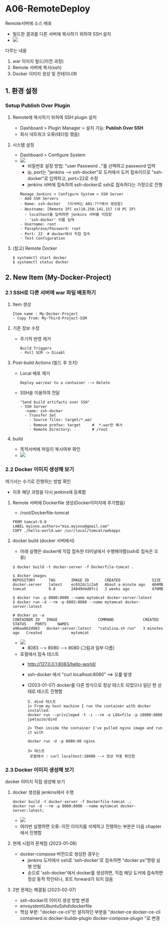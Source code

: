<style>
.burk {
    background-color: red;
    color: yellow;
    display:inline-block;
}
</style>

# A06-RemoteDeploy

Remote서버에 소스 배포

- 빌드한 결과를 다른 서버에 복사하기 위하여 SSH 설치
- ![](images/A06-1-SystemConfig.png)

다루는 내용

1. war 이미지 빌드(이전 과정)
2. Remote 서버에 복사(ssh)
3. Docker 이미지 생성 및 컨테이너화

## 1. 환경 설정

### Setup Publish Over Plugin

1. Remote에 복사하기 위하여  SSH plugin 설치

   - Dashboard > Plugin Manager  > 설치 가능:  **Publish Over SSH**
   - 회사 네트워크 오류(테더링 했음)
2. 시스템 설정

   - Dashboard  >  Configure System
   - ![](images/A06-1-SSH-Connection.png)
     - 비밀번호 설정 방법: "user Password .."를 선택하고 password 입력 
     - ip, port는 "jenkins --> ssh-docker"로 도커에서 도커 접속이므로 "ssh-docker"로 입력하고, port=22로 수정
     - jenkins 서버에 접속하여 ssh-docker로 ssh로 접속하다는 가정으로 진행
     ```shell
     Manage Jenkins > Configure System > SSH Server
     - Add SSH Servers
     - Name: ssh-docker   (이서버는 A01-???에서 생성함)
     - Hostname: [Remote IP] ex)10.250.141.157 (내 PC IP)
       - localhost를 입력하면 jenkins 서버를 지칭함
       - 'ssh-docker' 이름 입력
     - Username: root
     - Passphrase/Password: root
     - Port: 22  # docker에서 직접 접속
     - Test Configuration
     ```
3. (참고) Remote Docker

   ```shell
   $ systemctl start docker
   $ systemctl status docker
   ```

## 2. New Item (My-Docker-Project)

### 2.1 SSH로 다른 서버에 war 파일 배포하기
1. Item 생성

   ```shell
   Item name : My-Docker-Project
   - Copy from: My-Third-Project-SSM
   ```
2. 기존 정보 수정

   - 주기적 반영 제거

     ```shell
     Build Triggers
     - Poll SCM -> Disabl
     ```
3. Post-build Actions (빌드 후 조치)

   - Local 배포 제거
     ```shell
     Deploy war/ear to a container --> Delete
     ```
   - SSH을 이용하여 전달
     ```shell
     "Send build artifacts over SSH"
     - SSH Server
       -name: ssh-docker
       - Transfer Set
         - Source files: target/*.war
         - Remove prefox: target     #  *.war만 복사
         - Remote Directory: .       # /root
     ```
4. build

   - 목적서버에 파일이 복사여부 확인
   - ![](images/A06-sshCopy.png)

### 2.2 Docker 이미지 생성해 보기
여기서는 수기로 진행하는 방법 확인 
- 이후 해당 과정을 다시 jenkins에 등록함


1. Remote 서버에 Dockerfile 생성(Docker이미지에 추가했음)
   - /root/Dockerfile-tomcat
   ```shell
   FROM tomcat:9.0
   LABEL myinno.authors="msa.myinno@gmail.com"
   COPY ./hello-world.war /usr/local/tomcat/webapps
   ```
2. docker build (docker 서버에서)

   - 아래 실행은 docker에 직접 접속한 터미널에서 수행해야함(ssh로 접속은 오류)

   ```shell
   $ docker build -t docker-server -f Dockerfile-tomcat .   

   $ docker images
   REPOSITORY      TAG       IMAGE ID       CREATED              SIZE
   docker-server   latest    ec652dc1c2a8   About a minute ago   484MB
   tomcat          9.0       24849d4d07c1   3 weeks ago          476MB

   $ docker run -p 8080:8080 --name mytomcat docker-server:latest
   $ docker run -d --rm -p 8083:8080 --name mytomcat docker-server:latest

   # docker ps -a
   CONTAINER ID   IMAGE                  COMMAND             CREATED         STATUS    PORTS     NAMES
   a96aa862d983   docker-server:latest   "catalina.sh run"   3 minutes ago   Created             mytomcat   

   ```

   - ![](images/A06-DockerCallflow.png)
     - 8083 --> 8080 --> 8080 (그림과 일부 다름)
   - 로컬에서 접속 테스트
     - http://127.0.0.1:8083/hello-world/
     - ssh-docker 에서 "curl localhost:8080" ==> 오륲 발생
     - (2023-01-07)  docker를 다른 방식으로 정상 테스트 되었으나 일단 현 상태로 테스트 진행함

        ```shell
        5. dind 테스트
        1> From my host machine I run the container with docker installed:
        docker run --privileged -t -i --rm -e LOG=file -p 18080:8080 jpetazzo/dind
        
        2> Then inside the container I've pulled nginx image and run it with
        
        docker run -d -p 8080:80 nginx
        
        3> 테스트 
         로컬에서 : curl localhost:18080 --> 정상 작동 확인함
        ```

### 2.3 Docker 이미지 생성해 보기    

docker 이미지 직접 생성해 보기

1. docker 생성을 jenkins에서 수행

    ```shell
    docker build -t docker-server -f Dockerfile-tomcat .; 
    docker run -d --rm -p 8080:8080 --name mytomcat docker-server:latest;
    ```
   - ![](images/A06-DockerJenkinsShell.png)
   - 여러번 실행하면 오류: 이전 이미지를 삭제하고 진행하는 부분은 다음 chapter에서 진행함

2. 현제 시점의 문제점 (2023-01-08)
   - docker-compose 버전으로 생성한 경우는 
     - jenkins 도커에서 ssh로 'ssh-docker'로 접속하면 "docker ps"명령 실행 안됨
     - 손으로 'ssh-docker'에서 docker를 생성하면, 직접 해당 도커에 접속하면 정상 동적 학인되나, 포트 forward가 되지 않음
3. 2번 문제는 해결됨 (2023-02-07)
   - ssh-docker의 이미지 생성 방법 변경
   - envsystem\UbuntuSshd\dockerfile
   - 핵심 부분:   "docker-ce-cli"만 설치하던 부분을 "docker-ce docker-ce-cli containerd.io docker-buildx-plugin docker-compose-plugin "로 변경
